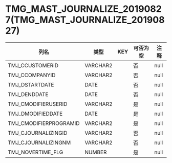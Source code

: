 # TMG_MAST_JOURNALIZE_20190827(TMG_MAST_JOURNALIZE_20190827)
| 列名   | 类型   | KEY  | 可否为空 | 注释   |
| ---- | ---- | ---- | ---- | ---- |
|TMJ_CCUSTOMERID|VARCHAR2||否|null|
|TMJ_CCOMPANYID|VARCHAR2||否|null|
|TMJ_DSTARTDATE|DATE||否|null|
|TMJ_DENDDATE|DATE||否|null|
|TMJ_CMODIFIERUSERID|VARCHAR2||是|null|
|TMJ_DMODIFIEDDATE|DATE||是|null|
|TMJ_CMODIFIERPROGRAMID|VARCHAR2||是|null|
|TMJ_CJOURNALIZINGID|VARCHAR2||否|null|
|TMJ_CJOURNALIZINGNM|VARCHAR2||否|null|
|TMJ_NOVERTIME_FLG|NUMBER||是|null|
